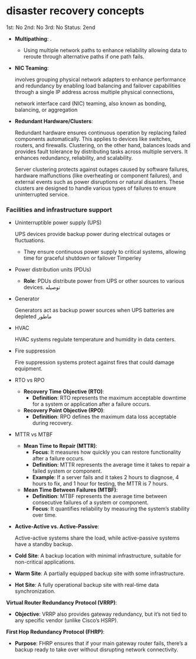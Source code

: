# disaster recovery concepts

1st: No
2nd: No
3rd: No
Status: 2end

- **Multipathing**: .
    - Using multiple network paths to enhance reliability allowing data to reroute through alternative paths if one path fails.
- **NIC Teaming**:
    
    involves grouping physical network adapters to enhance performance and redundancy by enabling load balancing and failover capabilities through a single IP address across multiple physical connections, 
    
    network interface card (NIC) teaming, also known as bonding, balancing, or aggregation
    
- **Redundant Hardware/Clusters**:
    
    Redundant hardware ensures continuous operation by replacing failed components automatically. This applies to devices like switches, routers, and firewalls. Clustering, on the other hand, balances loads and provides fault tolerance by distributing tasks across multiple servers. It enhances redundancy, reliability, and scalability.
    
    Server clustering protects against outages caused by software failures, hardware malfunctions (like overheating or component failures), and external events such as power disruptions or natural disasters. These clusters are designed to handle various types of failures to ensure uninterrupted service.
    

### Facilities and infrastructure support

- Uninterruptible power supply (UPS)
    
    UPS devices provide backup power during electrical outages or fluctuations.
    
    - They ensure continuous power supply to critical systems, allowing time for graceful shutdown or failover Timperley
- Power distribution units (PDUs)
    - **Role**: PDUs distribute power from UPS or other sources to various devices. توصيله
- Generator
    
    Generators act as backup power sources when UPS batteries are depleted ماطور
    
- HVAC
    
     HVAC systems regulate temperature and humidity in data centers.
    
- Fire suppression
    
    Fire suppression systems protect against fires that could damage equipment.
    
- RTO vs RPO
    - **Recovery Time Objective (RTO)**:
        - **Definition**: RTO represents the maximum acceptable downtime for a system or application after a failure occurs.
    - **Recovery Point Objective (RPO)**:
        - **Definition**: RPO defines the maximum data loss acceptable during recovery.
- MTTR vs MTBF
    - **Mean Time to Repair (MTTR)**:
        - **Focus**: It measures how quickly you can restore functionality after a failure occurs.
        - **Definition**: MTTR represents the average time it takes to repair a failed system or component.
        - **Example**: If a server fails and it takes 2 hours to diagnose, 4 hours to fix, and 1 hour for testing, the MTTR is 7 hours.
    - **Mean Time Between Failures (MTBF)**:
        - **Definition**: MTBF represents the average time between consecutive failures of a system or component.
        - **Focus**: It quantifies reliability by measuring the system’s stability over time.
- **Active-Active vs. Active-Passive**:
    
    Active-active systems share the load, while active-passive systems have a standby backup.
    
- **Cold Site**: A backup location with minimal infrastructure, suitable for non-critical applications.
- **Warm Site**: A partially equipped backup site with some infrastructure.
- **Hot Site**: A fully operational backup site with real-time data synchronization.

**Virtual Router Redundancy Protocol (VRRP)**:

- **Objective**: VRRP also provides gateway redundancy, but it’s not tied to any specific vendor (unlike Cisco’s HSRP).

**First Hop Redundancy Protocol (FHRP)**:

- **Purpose**: FHRP ensures that if your main gateway router fails, there’s a backup ready to take over without disrupting network connectivity.